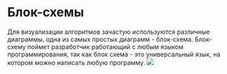 # Блок-схемы

Для визуализации алгоритмов зачастую используются различные диаграммы, одна из самых простых диаграмм - блок-схема. Блок-схему поймет разработчик работающий с любым языком программирования, так как блок схема - это универсальный язык, на котором можно написать любую программу. 
[![](https://img.youtube.com/vi/Mbc27Efo-Gc/0.jpg)](https://www.youtube.com/watch?v=Mbc27Efo-Gc)

